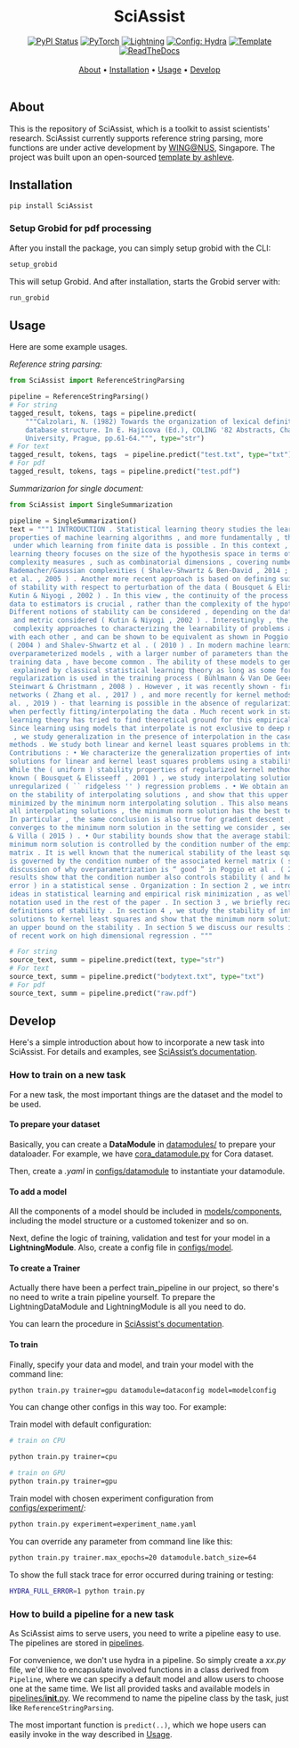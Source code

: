 

<div align="center">
   
# SciAssist
[![PyPI Status](https://badge.fury.io/py/sciassist.svg)](https://badge.fury.io/py/sciassist)
<a href="https://pytorch.org/get-started/locally/"><img alt="PyTorch" src="https://img.shields.io/badge/PyTorch-ee4c2c?logo=pytorch&logoColor=white"></a>
<a href="https://pytorchlightning.ai/"><img alt="Lightning" src="https://img.shields.io/badge/-Lightning-792ee5?logo=pytorchlightning&logoColor=white"></a>
<a href="https://hydra.cc/"><img alt="Config: Hydra" src="https://img.shields.io/badge/Config-Hydra-89b8cd"></a>
<a href="https://github.com/ashleve/lightning-hydra-template"><img alt="Template" src="https://img.shields.io/badge/-Lightning--Hydra--Template-017F2F?style=flat&logo=github&labelColor=gray"></a><br>
[![ReadTheDocs](https://readthedocs.org/projects/wing-sciassist/badge/)](https://wing-sciassist.readthedocs.io/en/latest/)
  <br> <br>
  <a href="#about">About</a> •
  <a href="#installation">Installation</a> •
  <a href="#usage">Usage</a> •
  <a href="#develop">Develop</a> 
  <br> <br>
</div>

## About

This is the repository of SciAssist, which is a toolkit to assist scientists' research. SciAssist currently supports reference string parsing, more functions are under active development by [WING@NUS](https://wing.comp.nus.edu.sg/), Singapore. The project was built upon an open-sourced [template by ashleve](https://github.com/ashleve/lightning-hydra-template).

## Installation

``` bash
pip install SciAssist
```
### Setup Grobid for pdf processing
After you install the package, you can simply setup grobid with the CLI:
```bash
setup_grobid
```
This will setup Grobid. And after installation, starts the Grobid server with:
```bash
run_grobid
```




## Usage

Here are some example usages.

_Reference string parsing:_
```python
from SciAssist import ReferenceStringParsing

pipeline = ReferenceStringParsing()
# For string
tagged_result, tokens, tags = pipeline.predict(
    """Calzolari, N. (1982) Towards the organization of lexical definitions on a 
    database structure. In E. Hajicova (Ed.), COLING '82 Abstracts, Charles 
    University, Prague, pp.61-64.""", type="str")
# For text
tagged_result, tokens, tags  = pipeline.predict("test.txt", type="txt")
# For pdf
tagged_result, tokens, tags = pipeline.predict("test.pdf")
```
_Summarizarion for single document:_
```python
from SciAssist import SingleSummarization

pipeline = SingleSummarization()
text = """1 INTRODUCTION . Statistical learning theory studies the learning 
properties of machine learning algorithms , and more fundamentally , the conditions
 under which learning from finite data is possible . In this context , classical 
learning theory focuses on the size of the hypothesis space in terms of different 
complexity measures , such as combinatorial dimensions , covering numbers and 
Rademacher/Gaussian complexities ( Shalev-Shwartz & Ben-David , 2014 ; Boucheron 
et al. , 2005 ) . Another more recent approach is based on defining suitable notions 
of stability with respect to perturbation of the data ( Bousquet & Elisseeff , 2001 ; 
Kutin & Niyogi , 2002 ) . In this view , the continuity of the process that maps 
data to estimators is crucial , rather than the complexity of the hypothesis space . 
Different notions of stability can be considered , depending on the data perturbation
 and metric considered ( Kutin & Niyogi , 2002 ) . Interestingly , the stability and
 complexity approaches to characterizing the learnability of problems are not at odds 
with each other , and can be shown to be equivalent as shown in Poggio et al . 
( 2004 ) and Shalev-Shwartz et al . ( 2010 ) . In modern machine learning 
overparameterized models , with a larger number of parameters than the size of the 
training data , have become common . The ability of these models to generalize is well
 explained by classical statistical learning theory as long as some form of 
regularization is used in the training process ( Bühlmann & Van De Geer , 2011 ; 
Steinwart & Christmann , 2008 ) . However , it was recently shown - first for deep 
networks ( Zhang et al. , 2017 ) , and more recently for kernel methods ( Belkin et 
al. , 2019 ) - that learning is possible in the absence of regularization , i.e. , 
when perfectly fitting/interpolating the data . Much recent work in statistical 
learning theory has tried to find theoretical ground for this empirical finding . 
Since learning using models that interpolate is not exclusive to deep neural networks
 , we study generalization in the presence of interpolation in the case of kernel 
methods . We study both linear and kernel least squares problems in this paper . Our 
Contributions : • We characterize the generalization properties of interpolating 
solutions for linear and kernel least squares problems using a stability approach . 
While the ( uniform ) stability properties of regularized kernel methods are well 
known ( Bousquet & Elisseeff , 2001 ) , we study interpolating solutions of the 
unregularized ( `` ridgeless '' ) regression problems . • We obtain an upper bound 
on the stability of interpolating solutions , and show that this upper bound is 
minimized by the minimum norm interpolating solution . This also means that among 
all interpolating solutions , the minimum norm solution has the best test error . 
In particular , the same conclusion is also true for gradient descent , since it 
converges to the minimum norm solution in the setting we consider , see e.g . Rosasco 
& Villa ( 2015 ) . • Our stability bounds show that the average stability of the 
minimum norm solution is controlled by the condition number of the empirical kernel 
matrix . It is well known that the numerical stability of the least squares solution 
is governed by the condition number of the associated kernel matrix ( see the 
discussion of why overparametrization is “ good ” in Poggio et al . ( 2019 ) ) . Our 
results show that the condition number also controls stability ( and hence , test 
error ) in a statistical sense . Organization : In section 2 , we introduce basic 
ideas in statistical learning and empirical risk minimization , as well as the 
notation used in the rest of the paper . In section 3 , we briefly recall some 
definitions of stability . In section 4 , we study the stability of interpolating 
solutions to kernel least squares and show that the minimum norm solutions minimize 
an upper bound on the stability . In section 5 we discuss our results in the context 
of recent work on high dimensional regression . """

# For string
source_text, summ = pipeline.predict(text, type="str")
# For text
source_text, summ = pipeline.predict("bodytext.txt", type="txt")
# For pdf
source_text, summ = pipeline.predict("raw.pdf")

```

## Develop
Here's a simple introduction about how to incorporate a new task into SciAssist.
For details and examples, see [SciAssist’s documentation](https://wing-sciassist.readthedocs.io/en/latest/index.html).
### How to train on a new task
For a new task, the most important things are the dataset and the model to be used.
#### To prepare your dataset
Basically, you can create a **DataModule** in [datamodules/](src/SciAssist/datamodules/) to prepare your dataloader.
For example, we have [cora_datamodule.py](src/SciAssist/datamodules/cora_datamodule.py) for Cora dataset. 

Then, create a _.yaml_ in [configs/datamodule](src/SciAssist/configs/datamodule) to instantiate your datamodule. 


#### To add a model
All the components of a model should be included in [models/components](src/SciAssist/models/components), including the model structure or a customed tokenizer and so on. 

Next, define the logic of training, validation and test for your model in a **LightningModule**.
Also, create a config file in [configs/model](src/SciAssist/configs/model).

#### To create a Trainer
Actually there have been a perfect train_pipeline in our project, so there's no need to write a train pipeline yourself. 
To prepare the LightningDataModule and LightningModule is all you need to do. 

You can learn the procedure in [SciAssist's documentation](https://wing-sciassist.readthedocs.io/en/latest/Contribution.html#create-a-trainer-and-start-training).

#### To train
Finally, specify your data and model, and train your model with the command line:
```bash
python train.py trainer=gpu datamodule=dataconfig model=modelconfig
```
You can change other configs in this way too. For example:

Train model with default configuration:

```bash
# train on CPU

python train.py trainer=cpu

# train on GPU
python train.py trainer=gpu 

```

Train model with chosen experiment configuration from [configs/experiment/](src/SciAssist/configs/experiment/):

```bash
python train.py experiment=experiment_name.yaml
```

You can override any parameter from command line like this:

```bash
python train.py trainer.max_epochs=20 datamodule.batch_size=64
```

To show the full stack trace for error occurred during training or testing:

```bash
HYDRA_FULL_ERROR=1 python train.py
```
 


### How to build a pipeline for a new task
As SciAssist aims to serve users, you need to write a pipeline easy to use.
The pipelines are stored in [pipelines](src/SciAssist/pipelines). 

For convenience, we don't use hydra in a pipeline. 
So simply create a _xx.py_ file, we'd like to encapsulate involved functions 
in a class derived from `Pipeline`, where we can specify a default model and allow
users to choose one at the same time.
We list all provided tasks and available models in [pipelines/__init__.py](src/SciAssist/pipelines/__init__.py).
We recommend to name the pipeline class by the task, just like `ReferenceStringParsing`.

The most important function is `predict(..)`, which we hope users can easily invoke 
in the way described in [Usage](#Usage). 

